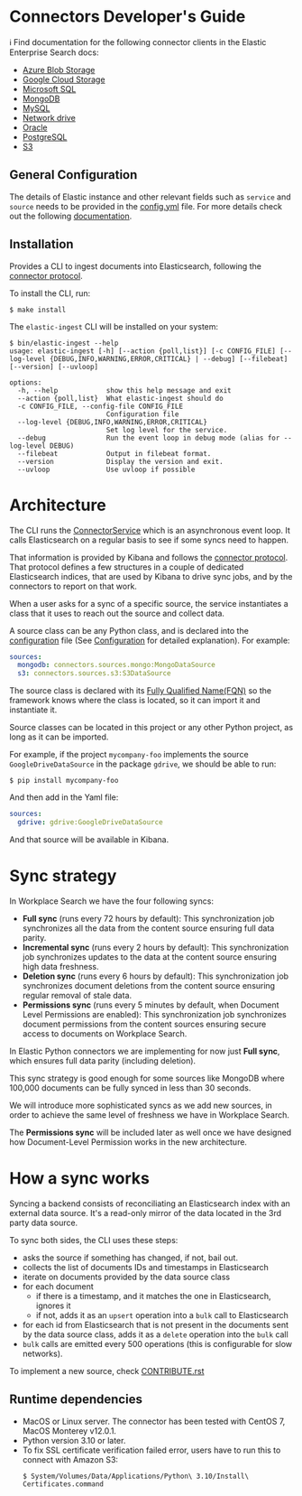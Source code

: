 # Connectors Developer's Guide

ℹ️ Find documentation for the following connector clients in the Elastic Enterprise Search docs:

- [Azure Blob Storage](https://www.elastic.co/guide/en/enterprise-search/8.7/connectors-azure-blob.html)
- [Google Cloud Storage](https://www.elastic.co/guide/en/enterprise-search/8.7/connectors-google-cloud.html)
- [Microsoft SQL](https://www.elastic.co/guide/en/enterprise-search/8.7/connectors-ms-sql.html)
- [MongoDB](https://www.elastic.co/guide/en/enterprise-search/8.7/connectors-mongodb.html)
- [MySQL](https://www.elastic.co/guide/en/enterprise-search/8.7/connectors-mysql.html)
- [Network drive](https://www.elastic.co/guide/en/enterprise-search/8.7/connectors-network-drive.html)
- [Oracle](https://www.elastic.co/guide/en/enterprise-search/8.7/connectors-oracle.html)
- [PostgreSQL](https://www.elastic.co/guide/en/enterprise-search/8.7/connectors-postgresql.html)
- [S3](https://www.elastic.co/guide/en/enterprise-search/8.7/connectors-s3.html)

## General Configuration

The details of Elastic instance and other relevant fields such as `service` and `source` needs to be provided in the [config.yml](https://github.com/elastic/connectors-python/blob/8.6/config.yml) file. For more details check out the following [documentation](https://github.com/elastic/connectors-python/blob/8.6/docs/CONFIG.md).

## Installation

Provides a CLI to ingest documents into Elasticsearch, following the [connector protocol](https://github.com/elastic/connectors-ruby/blob/8.6/docs/CONNECTOR_PROTOCOL.md).

To install the CLI, run:
```shell
$ make install
```

The `elastic-ingest` CLI will be installed on your system:

```shell
$ bin/elastic-ingest --help
usage: elastic-ingest [-h] [--action {poll,list}] [-c CONFIG_FILE] [--log-level {DEBUG,INFO,WARNING,ERROR,CRITICAL} | --debug] [--filebeat] [--version] [--uvloop]

options:
  -h, --help            show this help message and exit
  --action {poll,list}  What elastic-ingest should do
  -c CONFIG_FILE, --config-file CONFIG_FILE
                        Configuration file
  --log-level {DEBUG,INFO,WARNING,ERROR,CRITICAL}
                        Set log level for the service.
  --debug               Run the event loop in debug mode (alias for --log-level DEBUG)
  --filebeat            Output in filebeat format.
  --version             Display the version and exit.
  --uvloop              Use uvloop if possible
```

# Architecture

The CLI runs the [ConnectorService](../connectors/runner.py) which is an asynchronous event loop. It calls Elasticsearch on a regular basis to see if some syncs need to happen.

That information is provided by Kibana and follows the [connector protocol](https://github.com/elastic/connectors-ruby/blob/8.6/docs/CONNECTOR_PROTOCOL.md). That protocol defines a few structures in a couple of dedicated Elasticsearch indices, that are used by Kibana to drive sync jobs, and by the connectors to report on that work.

When a user asks for a sync of a specific source, the service instantiates a class that it uses to reach out the source and collect data.

A source class can be any Python class, and is declared into the [configuration](../config.yml) file (See [Configuration](./CONFIG.md) for detailed explanation). For example:

```yaml
sources:
  mongodb: connectors.sources.mongo:MongoDataSource
  s3: connectors.sources.s3:S3DataSource
```

The source class is declared with its [Fully Qualified Name(FQN)](https://en.wikipedia.org/wiki/Fully_qualified_name) so the framework knows where the class is located, so it can import it and instantiate it.

Source classes can be located in this project or any other Python project, as long as it can be imported.

For example, if the project `mycompany-foo` implements the source `GoogleDriveDataSource` in the package `gdrive`, we should be able to run:

```shell
$ pip install mycompany-foo
```

And then add in the Yaml file:

```yaml
sources:
  gdrive: gdrive:GoogleDriveDataSource
```

And that source will be available in Kibana.

# Sync strategy

In Workplace Search we have the four following syncs:

- **Full sync** (runs every 72 hours by default): This synchronization job synchronizes all the data from the content source ensuring full data parity.
- **Incremental sync** (runs every 2 hours by default): This synchronization job synchronizes updates to the data at the content source ensuring high data freshness.
- **Deletion sync** (runs every 6 hours by default): This synchronization job synchronizes document deletions from the content source ensuring regular removal of stale data.
- **Permissions sync** (runs every 5 minutes by default, when Document Level Permissions are enabled): This synchronization job synchronizes document permissions from the content sources ensuring secure access to documents on Workplace Search.

In Elastic Python connectors we are implementing for now just **Full sync**, which ensures full data parity (including deletion).

This sync strategy is good enough for some sources like MongoDB where 100,000 documents can be fully synced in less than 30 seconds.

We will introduce more sophisticated syncs as we add new sources, in order to achieve the same level of freshness we have in Workplace Search.

The **Permissions sync** will be included later as well once we have designed how Document-Level Permission works in the new architecture.

# How a sync works

Syncing a backend consists of reconciliating an Elasticsearch index with an external data source. It's a read-only mirror of the data located in the 3rd party data source.

To sync both sides, the CLI uses these steps:

- asks the source if something has changed, if not, bail out.
- collects the list of documents IDs and timestamps in Elasticsearch
- iterate on documents provided by the data source class
- for each document
  - if there is a timestamp, and it matches the one in Elasticsearch, ignores it
  - if not, adds it as an `upsert` operation into a `bulk` call to Elasticsearch
- for each id from Elasticsearch that is not present in the documents sent by the data source class, adds it as a `delete` operation into the `bulk` call
- `bulk` calls are emitted every 500 operations (this is configurable for slow networks).

To implement a new source, check [CONTRIBUTE.rst](./CONTRIBUTING.md)

## Runtime dependencies

- MacOS or Linux server. The connector has been tested with CentOS 7, MacOS Monterey v12.0.1.
- Python version 3.10 or later.
- To fix SSL certificate verification failed error, users have to run this to connect with Amazon S3:
    ```shell
    $ System/Volumes/Data/Applications/Python\ 3.10/Install\ Certificates.command
    ```
